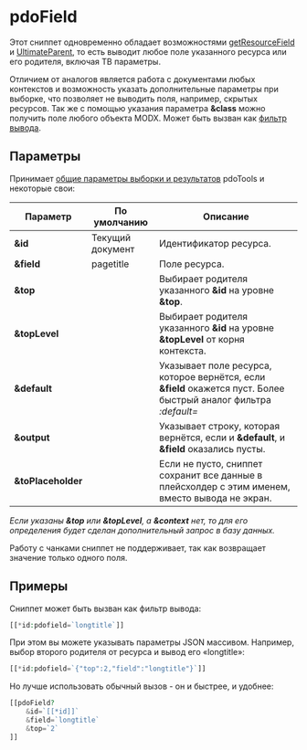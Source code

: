 # pdoField

Этот сниппет одновременно обладает возможностями [getResourceField][1] и [UltimateParent][2], то есть выводит любое поле указанного ресурса или его родителя, включая ТВ параметры.

Отличием от аналогов является работа с документами любых контекстов и возможность указать дополнительные параметры при выборке, что позволяет не выводить поля, например, скрытых ресурсов. Так же с помощью указания параметра **&class** можно получить поле любого объекта MODX. Может быть вызван как [фильтр вывода][3].

## Параметры

Принимает [общие параметры выборки и результатов][4] pdoTools и некоторые свои:

| Параметр           | По умолчанию     | Описание                                                                                                          |
| ------------------ | ---------------- | ----------------------------------------------------------------------------------------------------------------- |
| **&id**            | Текущий документ | Идентификатор ресурса.                                                                                            |
| **&field**         | pagetitle        | Поле ресурса.                                                                                                     |
| **&top**           |                  | Выбирает родителя указанного **&id** на уровне **&top**.                                                          |
| **&topLevel**      |                  | Выбирает родителя указанного **&id** на уровне **&topLevel** от корня контекста.                                  |
| **&default**       |                  | Указывает поле ресурса, которое вернётся, если **&field** окажется пуст. Более быстрый аналог фильтра *:default=* |
| **&output**        |                  | Указывает строку, которая вернётся, если и **&default**, и **&field** оказались пусты.                            |
| **&toPlaceholder** |                  | Если не пусто, сниппет сохранит все данные в плейсхолдер с этим именем, вместо вывода не экран.                   |

*Если указаны **&top** или **&topLevel**, а **&context** нет, то для его определения будет сделан дополнительный запрос в базу данных.*

Работу с чанками сниппет не поддерживает, так как возвращает значение только одного поля.

## Примеры

Сниппет может быть вызван как фильтр вывода:

``` php
[[*id:pdofield=`longtitle`]]
```

При этом вы можете указывать параметры JSON массивом. Например, выбор второго родителя от ресурса и вывод его «longtitle»:

``` php
[[*id:pdofield=`{"top":2,"field":"longtitle"}`]]
```

Но лучше использовать обычный вызов - он и быстрее, и удобнее:

``` php
[[pdoField?
    &id=`[[*id]]`
    &field=`longtitle`
    &top=`2`
]]
```

[1]: http://rtfm.modx.com/extras/revo/getresourcefield
[2]: http://modx.com/extras/package/ultimateparent
[3]: /system/01_Основы/02_Фильтры_ввода_и_вывода.md
[4]: /components/01_pdoTools/04_Общие_параметры.md
